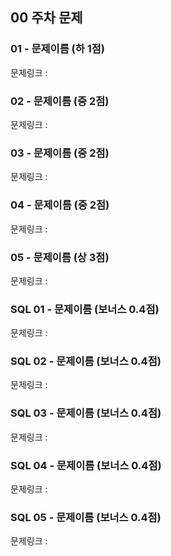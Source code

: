 ## 00 주차 문제

### 01 - 문제이름 (하 1점)

문제링크 :

### 02 - 문제이름 (중 2점)

문제링크 :

### 03 - 문제이름 (중 2점)

문제링크 :

### 04 - 문제이름 (중 2점)

문제링크 :

### 05 - 문제이름 (상 3점)

문제링크 :

### SQL 01 - 문제이름 (보너스 0.4점)

문제링크 :

### SQL 02 - 문제이름 (보너스 0.4점)

문제링크 :

### SQL 03 - 문제이름 (보너스 0.4점)

문제링크 :

### SQL 04 - 문제이름 (보너스 0.4점)

문제링크 :

### SQL 05 - 문제이름 (보너스 0.4점)

문제링크 :
